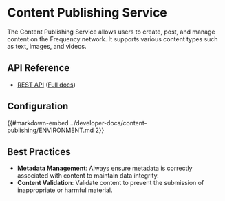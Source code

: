 # Content Publishing Service

The Content Publishing Service allows users to create, post, and manage content on the Frequency network. It supports various content types such as text, images, and videos.

## API Reference

- [REST API](./Api.md) (<a target="_blank" href="https://projectlibertylabs.github.io/gateway/content-publishing">Full docs</a>)

## Configuration

{{#markdown-embed ../developer-docs/content-publishing/ENVIRONMENT.md 2}}

## Best Practices

- **Metadata Management**: Always ensure metadata is correctly associated with content to maintain data integrity.
- **Content Validation**: Validate content to prevent the submission of inappropriate or harmful material.
